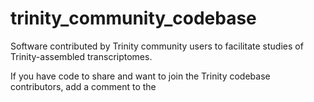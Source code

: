 # trinity_community_codebase
Software contributed by Trinity community users to facilitate studies of Trinity-assembled transcriptomes.

If you have code to share and want to join the Trinity codebase contributors, add a comment to the 
